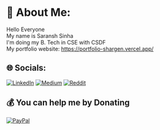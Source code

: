 # 💫 About Me:
Hello Everyone<br>My name is Saransh Sinha<br>I'm doing my B. Tech in CSE with CSDF<br>
My portfolio website: https://portfolio-shargen.vercel.app/

## 🌐 Socials:
[![LinkedIn](https://img.shields.io/badge/LinkedIn-%230077B5.svg?logo=linkedin&logoColor=white)](https://linkedin.com/in/saransh-sinha-6b47b921b/) [![Medium](https://img.shields.io/badge/Medium-12100E?logo=medium&logoColor=white)](https://medium.com/@sharansh.sinha) [![Reddit](https://img.shields.io/badge/Reddit-%23FF4500.svg?logo=Reddit&logoColor=white)](https://reddit.com/user/SharGen_19) 

  ## 💰 You can help me by Donating
  [![PayPal](https://img.shields.io/badge/PayPal-00457C?style=for-the-badge&logo=paypal&logoColor=white)](https://paypal.me/https://www.paypal.me/shargen) 

  
<!-- Proudly created with GPRM ( https://gprm.itsvg.in ) -->
